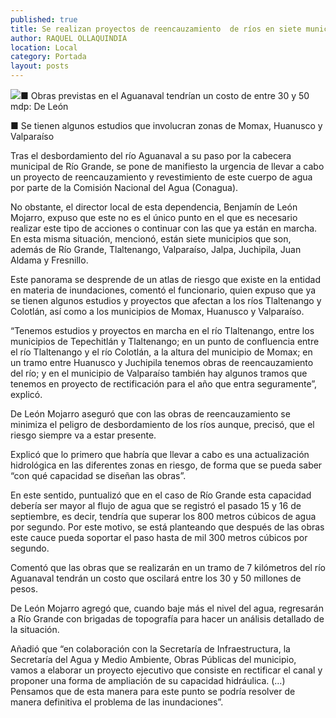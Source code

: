 ```yaml
---
published: true
title: Se realizan proyectos de reencauzamiento  de ríos en siete municipios zacatecanos
author: RAQUEL OLLAQUINDIA
location: Local
category: Portada
layout: posts
---
```


![](http://i.imgur.com/U305xTQm.jpg)■ Obras previstas en el Aguanaval tendrían un costo de entre 30 y 50 mdp: De León

■ Se tienen algunos estudios que involucran zonas de Momax, Huanusco y Valparaíso

Tras el desbordamiento del río Aguanaval a su paso por la cabecera municipal de Río Grande, se pone de manifiesto la urgencia de llevar a cabo un proyecto de reencauzamiento y revestimiento de este cuerpo de agua por parte de la Comisión Nacional del Agua (Conagua).

No obstante, el director local de esta dependencia, Benjamín de León Mojarro, expuso que este no es el único punto en el que es necesario realizar este tipo de acciones o continuar con las que ya están en marcha. En esta misma situación, mencionó, están siete municipios que son, además de Río Grande, Tlaltenango, Valparaíso, Jalpa, Juchipila, Juan Aldama y Fresnillo.

Este panorama se desprende de un atlas de riesgo que existe en la entidad en materia de inundaciones, comentó el funcionario, quien expuso que ya se tienen algunos estudios y proyectos que afectan a los ríos Tlaltenango y Colotlán, así como a los municipios de Momax, Huanusco y Valparaíso.

“Tenemos estudios y proyectos en marcha en el río Tlaltenango, entre los municipios de Tepechitlán y Tlaltenango; en un punto de confluencia entre el río Tlaltenango y el río Colotlán, a la altura del municipio de Momax; en un tramo entre Huanusco y Juchipila tenemos obras de reencauzamiento del río; y en el municipio de Valparaíso también hay algunos tramos que tenemos en proyecto de rectificación para el año que entra seguramente”, explicó.

De León Mojarro aseguró que con las obras de reencauzamiento se minimiza el peligro de desbordamiento de los ríos aunque, precisó, que el riesgo siempre va a estar presente.

Explicó que lo primero que habría que llevar a cabo es una actualización hidrológica en las diferentes zonas en riesgo, de forma que se pueda saber “con qué capacidad se diseñan las obras”.

En este sentido, puntualizó que en el caso de Río Grande esta capacidad debería ser mayor al flujo de agua que se registró el pasado 15 y 16 de septiembre, es decir, tendría que superar los 800 metros cúbicos de agua por segundo. Por este motivo, se está planteando que después de las obras este cauce pueda soportar el paso hasta de mil 300 metros cúbicos por segundo.

Comentó que las obras que se realizarán en un tramo de 7 kilómetros del río Aguanaval tendrán un costo que oscilará entre los 30 y 50 millones de pesos.

De León Mojarro agregó que, cuando baje más el nivel del agua, regresarán a Río Grande con brigadas de topografía para hacer un análisis detallado de la situación.

Añadió que “en colaboración con la Secretaría de Infraestructura, la Secretaría del Agua y Medio Ambiente, Obras Públicas del municipio, vamos a elaborar un proyecto ejecutivo que consiste en rectificar el canal y proponer una forma de ampliación de su capacidad hidráulica. (…) Pensamos que de esta manera para este punto se podría resolver de manera definitiva el problema de las inundaciones”.
